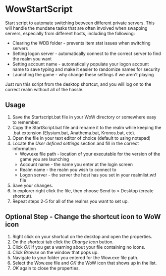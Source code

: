 # **WowStartScript**

Start script to automate switching between different private servers. This will handle the mundane tasks that are often involved when swapping servers, especially from different hosts, including the following:
- Clearing the WDB folder - prevents item stat issues when switching servers
- Setting logon server - automatically connect to the correct server to find the realm you want
- Setting account name - automatically populate your logon account name to save typing and make it easier to randomize names for security
- Launching the game - why change these settings if we aren't playing

Just run this script from the desktop shortcut, and you will log on to the correct realm without all of the hassle.

## Usage
1. Save the Startscript.bat file in your WoW directory or somewhere easy to remember.
2. Copy the StartScript.bat file and rename it to the realm while keeping the .bat extension (Elysium.bat, Anathema.bat, Kronos.bat, etc).
2. Open the file in your text editor of choice (default to using notepad)
3. Locate the *User defined settings* section and fill in the correct information
    - Wow.exe file path - location of your executable for the version of the game you are launching
    - Account name - the name you enter at the login screen
    - Realm name - the realm you wish to connect to
    - Logon server - the server the host has you set in your realmlist.wtf file
4. Save your changes.
5. In explorer right click the file, then choose Send to > Desktop (create shortcut).
6. Repeat steps 2-5 for all of the realms you want to set up.

## Optional Step - Change the shortcut icon to WoW icon
1. Right click on your shortcut on the desktop and open the properties.
2. On the *shortcut* tab click the *Change Icon* button.
3. Click *OK* if you get a warning about your file containing no icons.
4. Click *Browse* on the window that pops up.
5. Navigate to your folder you entered for the Wow.exe file path.
6. Select the Wow.exe file and *OK* the WoW icon that shows up in the list.
7. *OK* again to close the properties.
